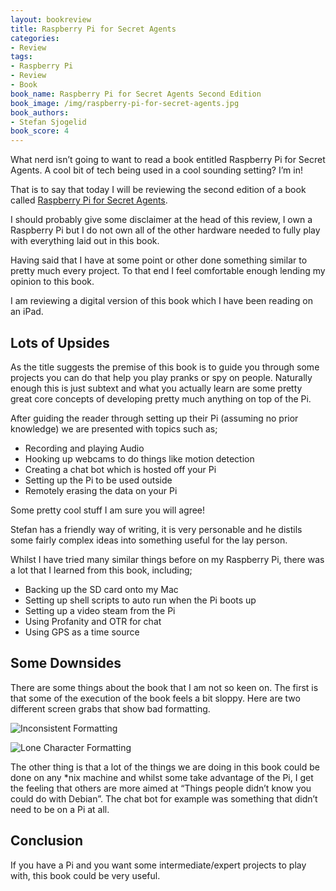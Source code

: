 ```yaml
---
layout: bookreview
title: Raspberry Pi for Secret Agents
categories:
- Review
tags:
- Raspberry Pi
- Review
- Book
book_name: Raspberry Pi for Secret Agents Second Edition
book_image: /img/raspberry-pi-for-secret-agents.jpg
book_authors:
- Stefan Sjogelid
book_score: 4
---
```


What nerd isn’t going to want to read a book entitled Raspberry Pi for Secret Agents. A cool bit of tech being used in a cool sounding setting? I’m in!

That is to say that today I will be reviewing the second edition of a book called [Raspberry Pi for Secret Agents](http://www.amazon.co.uk/gp/product/1784397903/ref=as_li_tl?ie=UTF8&camp=1634&creative=19450&creativeASIN=1784397903&linkCode=as2&tag=tosbourn-21&linkId=NTXRSTHKUDQW5RGA).

I should probably give some disclaimer at the head of this review, I own a Raspberry Pi but I do not own all of the other hardware needed to fully play with everything laid out in this book. 

Having said that I have at some point or other done something similar to pretty much every project. To that end I feel comfortable enough lending my opinion to this book.

I am reviewing a digital version of this book which I have been reading on an iPad.

## Lots of Upsides

As the title suggests the premise of this book is to guide you through some projects you can do that help you play pranks or spy on people. Naturally enough this is just subtext and what you actually learn are some pretty great core concepts of developing pretty much anything on top of the Pi.

After guiding the reader through setting up their Pi (assuming no prior knowledge) we are presented with topics such as;

* Recording and playing Audio
* Hooking up webcams to do things like motion detection
* Creating a chat bot which is hosted off your Pi
* Setting up the Pi to be used outside
* Remotely erasing the data on your Pi

Some pretty cool stuff I am sure you will agree!

Stefan has a friendly way of writing, it is very personable and he distils some fairly complex ideas into something useful for the lay person.

Whilst I have tried many similar things before on my Raspberry Pi, there was a lot that I learned from this book, including;

* Backing up the SD card onto my Mac
* Setting up shell scripts to auto run when the Pi boots up
* Setting up a video steam from the Pi
* Using Profanity and OTR for chat
* Using GPS as a time source

## Some Downsides

There are some things about the book that I am not so keen on. The first is that some of the execution of the book feels a bit sloppy. Here are two different screen grabs that show bad formatting.

![Inconsistent Formatting]({{site.url}}/img/inconsistent-formatting.png)

![Lone Character Formatting]({{site.url}}/img/lone-character-formatting.png)

The other thing is that a lot of the things we are doing in this book could be done on any *nix machine and whilst some take advantage of the Pi, I get the feeling that others are more aimed at “Things people didn’t know you could do with Debian”. The chat bot for example was something that didn’t need to be on a Pi at all.

## Conclusion

If you have a Pi and you want some intermediate/expert projects to play with, this book could be very useful.